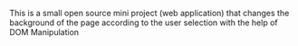 This is a small open source mini project (web application) that changes the background of the page according to the user selection with the help of DOM Manipulation
